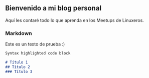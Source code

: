 ## Bienvenido a mi blog personal

Aquí les contaré todo lo que aprenda en los Meetups de Linuxeros.

### Markdown

Este es un texto de prueba :) 

```markdown
Syntax highlighted code block

# Título 1
## Título 2
### Título 3
